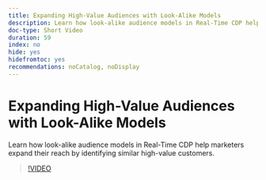 ```yaml
---
title: Expanding High-Value Audiences with Look-Alike Models
description: Learn how look-alike audience models in Real-Time CDP help marketers expand their reach by identifying similar high-value customers.
doc-type: Short Video
duration: 59
index: no
hide: yes
hidefromtoc: yes
recommendations: noCatalog, noDisplay
---
```


# Expanding High-Value Audiences with Look-Alike Models

Learn how look-alike audience models in Real-Time CDP help marketers expand their reach by identifying similar high-value customers.

<!-- 82_OS512_3442427_58_expanding-highvalue-audiences-with-lookalike-models -->
>[!VIDEO](https://video.tv.adobe.com/v/3458190/?learn=on&enablevpops=true)
